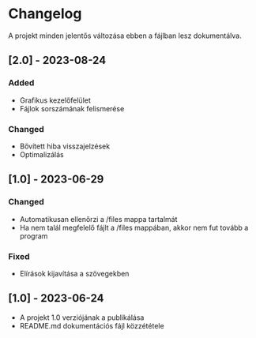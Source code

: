 # Changelog

A projekt minden jelentős változása ebben a fájlban lesz dokumentálva.

## [2.0] - 2023-08-24

### Added
- Grafikus kezelőfelület
- Fájlok sorszámának felismerése


### Changed

- Bővített hiba visszajelzések
- Optimalizálás

## [1.0] - 2023-06-29

### Changed

- Automatikusan ellenőrzi a /files mappa tartalmát
- Ha nem talál megfelelő fájlt a /files mappában, akkor nem fut tovább a program

### Fixed

- Elírások kijavítása a szövegekben

## [1.0] - 2023-06-24

- A projekt 1.0 verziójának a publikálása
- README.md dokumentációs fájl közzététele
